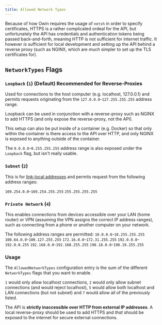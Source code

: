 ```yaml
---
title: Allowed Network Types
---
```



Because of how Owin requires the usage of `netsh` in order to specify certificates, HTTPS is a rather complicated ordeal for the API, but unfortunately the API has credentials and authentication tokens being passed back-and-forth, meaning HTTP is not sufficient for internet traffic. It however _is_ sufficient for local development and setting up the API behind a reverse proxy (such as NGINX, which are _much_ simpler to set up the TLS certificates for).

## `NetworkTypes` Flags

### `Loopback` (`1`) (Default) **Recommended for Reverse-Proxies**

Used for connections to the host computer (e.g. localhost, 127.0.0.1) and permits requests originating from the `127.0.0.0`-`127.255.255.255` address range.

Loopback can be used in conjunction with a reverse-proxy such as NGINX to add HTTPS (and only expose the reverse-proxy, not the API).

This setup can also be put inside of a container (e.g. Docker) so that only within the container is there access to the API over HTTP, and only NGINX is exposed to anything outside of the container.

The `0.0.0.0`-`0.255.255.255` address range is also exposed under the `Loopback` flag, but isn't really usable.

### `Subnet` (`2`)

This is for [link-local addresses](https://en.wikipedia.org/wiki/Link-local_address) and permits request from the following address ranges:

`169.254.0.0`-`169.254.255.255`
`255.255.255.255`

### `Private Network` (`4`)

This enables connections from devices accessible over your LAN (home router) or VPN (assuming the VPN assigns the correct IP address ranges), such as connecting from a phone or another computer on your network.

The following address ranges are permitted:
`10.0.0.0`-`10.255.255.255`
`100.64.0.0`-`100.127.255.255`
`172.16.0.0`-`172.31.255.255`
`192.0.0.0`-`192.0.0.255`
`192.168.0.0`-`192.168.255.255`
`198.18.0.0`-`198.19.255.255`

### Usage

The `AllowedNetworkTypes` configuration entry is the sum of the different `NetworkTypes` flags that you want to enable.

`1` would only allow localhost connections, `2` would only allow subnet connections (and would reject localhost), `5` would allow both localhost and LAN connections (but not subnet) and `7` would allow all of the previously listed.

The API is **strictly inaccessible over HTTP from external IP addresses**. A local reverse-proxy should be used to add HTTPS and _that_ should be exposed to the internet for secure external connections.